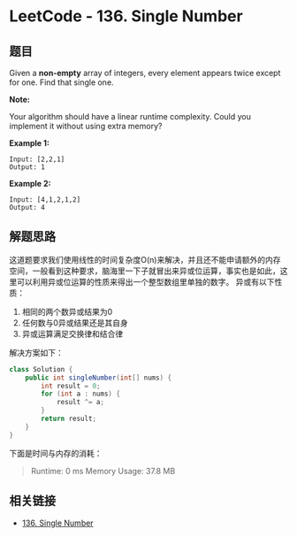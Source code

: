 # LeetCode - 136. Single Number

## 题目

Given a **non-empty** array of integers, every element appears twice except for one. Find that single one.

**Note:**

Your algorithm should have a linear runtime complexity. Could you implement it without using extra memory?
<!--more-->

**Example 1:**

```
Input: [2,2,1]
Output: 1
```

**Example 2:**

```
Input: [4,1,2,1,2]
Output: 4
```

## 解题思路

这道题要求我们使用线性的时间复杂度O(n)来解决，并且还不能申请额外的内存空间，一般看到这种要求，脑海里一下子就冒出来异或位运算，事实也是如此，这里可以利用异或位运算的性质来得出一个整型数组里单独的数字。
异或有以下性质：
1. 相同的两个数异或结果为0
2. 任何数与0异或结果还是其自身
3. 异或运算满足交换律和结合律

解决方案如下：
```java
class Solution {
    public int singleNumber(int[] nums) {
        int result = 0;
        for (int a : nums) {
            result ^= a;
        }
        return result;
    }
}
```

下面是时间与内存的消耗：
>Runtime: 0 ms
Memory Usage: 37.8 MB

## 相关链接

* [136. Single Number](https://leetcode.com/problems/single-number/)